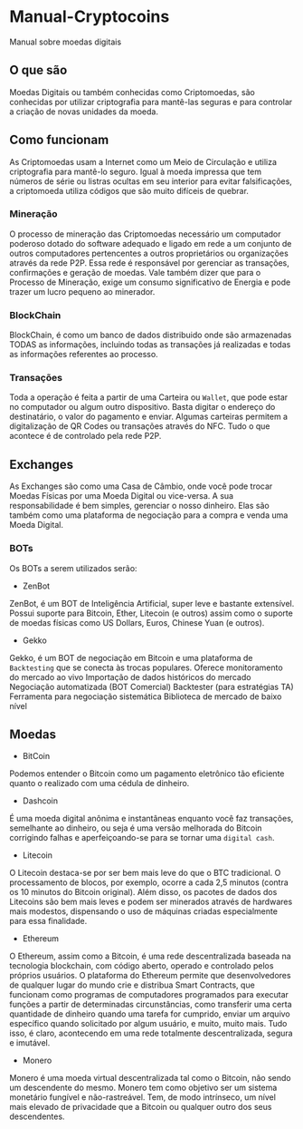 # Manual-Cryptocoins

Manual sobre moedas digitais

## O que são

Moedas Digitais ou também conhecidas como Criptomoedas, são conhecidas por utilizar criptografia para mantê-las seguras e para controlar a criação de novas unidades da moeda.

## Como funcionam

As Criptomoedas usam a Internet como um Meio de Circulação e utiliza criptografia para mantê-lo seguro. Igual à moeda impressa que tem números de série ou listras ocultas em seu interior para evitar falsificações, a criptomoeda utiliza códigos que são muito difíceis de quebrar.

### Mineração
O processo de mineração das Criptomoedas necessário um computador poderoso dotado do software adequado e ligado em rede a um conjunto de outros computadores pertencentes a outros proprietários ou organizações através da rede P2P. Essa rede é responsável por gerenciar as transações, confirmações e geração de moedas.
Vale também dizer que para o Processo de Mineração, exige um consumo significativo de Energia e pode trazer um lucro pequeno ao minerador.

### BlockChain

BlockChain, é como um banco de dados distribuido onde são armazenadas TODAS as informações, incluindo todas as transações já realizadas e todas as informações referentes ao processo.

### Transações
Toda a operação é feita a partir de uma Carteira ou `Wallet`, que pode estar no computador ou algum outro dispositivo. Basta digitar o endereço do destinatário, o valor do pagamento e enviar.
Algumas carteiras permitem a digitalização de QR Codes ou transações através do NFC. Tudo o que acontece é de controlado pela rede P2P.

## Exchanges
As Exchanges são como uma Casa de Câmbio, onde você pode trocar Moedas Físicas por uma Moeda Digital ou vice-versa. A sua responsabilidade é bem simples, gerenciar o nosso dinheiro.
Elas são também como uma plataforma de negociação para a compra e venda uma Moeda Digital.

### BOTs
Os BOTs a serem utilizados serão:
- ZenBot
>
ZenBot, é um BOT de Inteligência Artificial, super leve e bastante extensível.
Possui suporte para Bitcoin, Ether, Litecoin (e outros) assim como o suporte de moedas físicas como US Dollars, Euros, Chinese Yuan (e outros).

- Gekko
>
Gekko, é um BOT de negociação em Bitcoin e uma plataforma de `Backtesting` que se conecta às trocas populares.
Oferece monitoramento do mercado ao vivo
Importação de dados históricos do mercado
Negociação automatizada (BOT Comercial)
Backtester (para estratégias TA)
Ferramenta para negociação sistemática
Biblioteca de mercado de baixo nível

## Moedas
- BitCoin
>
Podemos entender o Bitcoin como um pagamento eletrônico tão eficiente quanto o realizado com uma cédula de dinheiro.

- Dashcoin
>
É uma moeda digital anônima e instantâneas enquanto você faz transações, semelhante ao dinheiro, ou seja é uma versão melhorada do Bitcoin corrigindo falhas e aperfeiçoando-se para se tornar uma `digital cash`.

- Litecoin
>
O Litecoin destaca-se por ser bem mais leve do que o BTC tradicional. O processamento de blocos, por exemplo, ocorre a cada 2,5 minutos (contra os 10 minutos do Bitcoin original). Além disso, os pacotes de dados dos Litecoins são bem mais leves e podem ser minerados através de hardwares mais modestos, dispensando o uso de máquinas criadas especialmente para essa finalidade.

- Ethereum
>
O Ethereum, assim como a Bitcoin, é uma rede descentralizada baseada na tecnologia blockchain, com código aberto, operado e controlado pelos próprios usuários.
O plataforma do Ethereum permite que desenvolvedores de qualquer lugar do mundo crie e distribua Smart Contracts, que funcionam como programas de computadores programados para executar funções a partir de determinadas circunstâncias, como transferir uma certa quantidade de dinheiro quando uma  tarefa for cumprido, enviar um arquivo específico quando solicitado por algum usuário, e muito, muito mais. Tudo isso, é claro, acontecendo em uma rede totalmente descentralizada, segura e imutável.

- Monero
>
Monero é uma moeda virtual descentralizada tal como o Bitcoin, não sendo um descendente do mesmo. Monero tem como objetivo ser um sistema monetário fungível e não-rastreável. Tem, de modo intrínseco, um nível mais elevado de privacidade que a Bitcoin ou qualquer outro dos seus descendentes.
